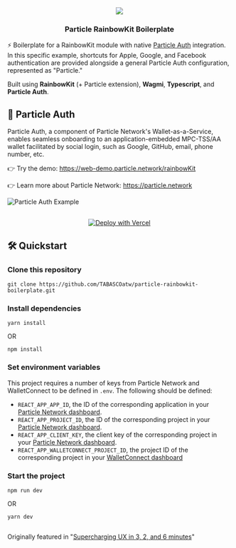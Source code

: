 <div align="center">
  <a href="https://particle.network/">
    <img src="https://i.imgur.com/xmdzXU4.png" />
  </a>
  <h3>
    Particle RainbowKit Boilerplate
  </h3>
</div>

⚡️ Boilerplate for a RainbowKit module with native [Particle Auth](https://docs.particle.network/developers/auth-service) integration. In this specific example, shortcuts for Apple, Google, and Facebook authentication are provided alongside a general Particle Auth configuration, represented as "Particle."

Built using **RainbowKit** (+ Particle extension), **Wagmi**, **Typescript**, and **Particle Auth**.

## 🔑 Particle Auth
Particle Auth, a component of Particle Network's Wallet-as-a-Service, enables seamless onboarding to an application-embedded MPC-TSS/AA wallet facilitated by social login, such as Google, GitHub, email, phone number, etc.

👉 Try the demo: https://web-demo.particle.network/rainbowKit

👉 Learn more about Particle Network: https://particle.network

![Particle Auth Example](https://i.imgur.com/czZtg37.png)

##

<p align="center">
  <a href="https://vercel.com/new/clone?repository-url=https://github.com/TABASCOatw/particle-rainbowkit-boilerplate&env=REACT_APP_PROJECT_ID&env=REACT_APP_CLIENT_KEY&env=REACT_APP_APP_ID&envDescription=Head%20over%20to%20the%20Particle%20dashboard%20to%20retrieve%20the%20above%20keys.&envLink=https%3A%2F%2Fdashboard.particle.network">
    <img src="https://vercel.com/button" alt="Deploy with Vercel"/>
  </a>
</p>

## 🛠️ Quickstart

### Clone this repository
```
git clone https://github.com/TABASCOatw/particle-rainbowkit-boilerplate.git
```

### Install dependencies
```
yarn install
```
OR
```
npm install
```

### Set environment variables
This project requires a number of keys from Particle Network and WalletConnect to be defined in `.env`. The following should be defined:
- `REACT_APP_APP_ID`, the ID of the corresponding application in your [Particle Network dashboard](https://dashboard.particle.network/#/applications).
- `REACT_APP_PROJECT_ID`, the ID of the corresponding project in your [Particle Network dashboard](https://dashboard.particle.network/#/applications).
-  `REACT_APP_CLIENT_KEY`, the client key of the corresponding project in your [Particle Network dashboard](https://dashboard.particle.network/#/applications).
-  `REACT_APP_WALLETCONNECT_PROJECT_ID`, the project ID of the corresponding project in your [WalletConnect dashboard](https://cloud.walletconnect.com/app)

### Start the project
```
npm run dev
```
OR
```
yarn dev
```

##
Originally featured in "[Supercharging UX in 3, 2, and 6 minutes](https://twitter.com/TABASCOweb3/status/1707969225229529288)"
